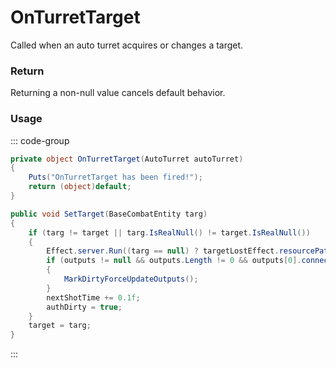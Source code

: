 # OnTurretTarget
<Badge type="info" text="Turret"/><Badge type="danger" text="Carbon Compatible"/><Badge type="warning" text="Oxide Compatible"/>
Called when an auto turret acquires or changes a target.

### Return
Returning a non-null value cancels default behavior.

### Usage
::: code-group
```csharp [Example]
private object OnTurretTarget(AutoTurret autoTurret)
{
	Puts("OnTurretTarget has been fired!");
	return (object)default;
}
```
```csharp [Source — Assembly-CSharp @ AutoTurret]
public void SetTarget(BaseCombatEntity targ)
{
	if (targ != target || targ.IsRealNull() != target.IsRealNull())
	{
		Effect.server.Run((targ == null) ? targetLostEffect.resourcePath : targetAcquiredEffect.resourcePath, base.transform.position, UnityEngine.Vector3.up);
		if (outputs != null && outputs.Length != 0 && outputs[0].connectedTo.Get() != null)
		{
			MarkDirtyForceUpdateOutputs();
		}
		nextShotTime += 0.1f;
		authDirty = true;
	}
	target = targ;
}

```
:::
